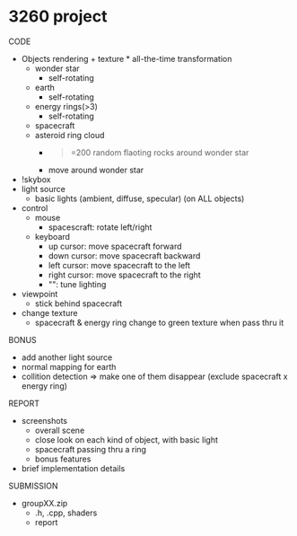 # 3260 project
CODE
- Objects rendering + texture * all-the-time transformation
	- wonder star
		* self-rotating
	- earth
		* self-rotating
	- energy rings(>3)
		* self-rotating
	- spacecraft
	- asteroid ring cloud
		* >=200 random flaoting rocks around wonder star
		* move around wonder star
- !skybox
- light source
	- basic lights (ambient, diffuse, specular) (on ALL objects)
- control
	- mouse
		- spacescraft: rotate left/right
	- keyboard
		- up cursor: move spacecraft forward
		- down cursor: move spacecraft backward
		- left cursor: move spacecraft to the left
		- right cursor: move spacecraft to the right
		- "": tune lighting
- viewpoint
	- stick behind spacecraft
- change texture
	- spacecraft & energy ring change to green texture when pass thru it

BONUS
- add another light source
- normal mapping for earth
- collition detection => make one of them disappear (exclude spacecraft x energy ring)

REPORT
- screenshots
	- overall scene
	- close look on each kind of object, with basic light
	- spacecraft passing thru a ring
	- bonus features
- brief implementation details

SUBMISSION
- groupXX.zip
	- .h, .cpp, shaders
	- report
